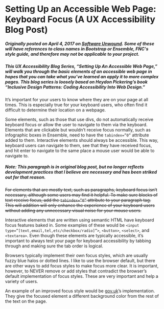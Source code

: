 # Setting Up an Accessible Web Page: Keyboard Focus (A UX Accessibility Blog Post)
##### Originally posted on April 4, 2017 on [Software Unwound](https://softwareunwound.com/2017/04/04/setting-up-an-accessible-web-page-keyboard-focus-a-ux-accessibility-blog-post/). Some of these will have references to class names in Bootstrap or Ensemble, FNC's style guide, and therefore may not be applicable to your project.

##### This UX Accessibility Blog Series, “Setting Up An Accessible Web Page,” will walk you through the basic elements of an accessible web page in hopes that you can take what you’ve learned an apply it to more complex pages. This blog series is loosely based on Heydon Pickering’s book “Inclusive Design Patterns: Coding Accessibility Into Web Design.”

<p>It’s important for your users to know where they are on your page at all times. This is especially true for your keyboard users, who often find it difficult to determine their location on a webpage. </p>

<p>Some elements, such as those that use divs, do not automatically receive keyboard focus or allow the user to navigate to them via the keyboard. Elements that are clickable but wouldn’t receive focus normally, such as infographic boxes in Ensemble, need to have the <code>tabindex=”0”</code> attribute added to them. Interactive elements should always be accessible. This way, keyboard users can navigate to them, see that they have received focus, and hit enter to navigate to the same place a mouse user would be able to navigate to. </p>

##### Note: This paragraph is in original blog post, but no longer reflects development practices that I believe are necessary and has been striked out for that reason.
<p><del>For elements that are mostly text, such as paragraphs, keyboard focus isn’t necessary, although some users may find it helpful. To make sure blocks of text receive focus, add the <code>tabindex=”0”</code> attribute to your paragraph tag. This will addition will only enhance the experience of your keyboard users without adding any unnecessary visual noise for your mouse users.</del></p> 

<p>Interactive elements that are written using semantic HTML have keyboard focus features baked in. Some examples of these would be <code>&lt;input type=”[text,email,tel,etc/checkbox/radio]”&gt;</code>, <code>&lt;button&gt;</code>, <code>&lt;select&gt;</code>, and <code>&lt;textarea&gt;</code>. Even though these elements are typically accessible, it’s important to always test your page for keyboard accessibility by tabbing through and making sure the tab order is logical.</p>
<p>Browsers typically implement their own focus styles, which are usually fuzzy blue halos or dotted lines. I like to use the browser default, but there are other ways to add focus styles to make focus more clear. It is important, however, to NEVER remove or add styles that contradict the browser’s default implementation of focus styles. These are very important and help a variety of users. </p>
<p>An example of an improved focus style would be <a href="https://www.gov.uk">gov.uk</a>’s implementation. They give the focused element a different background color from the rest of the text on the page.</p>
